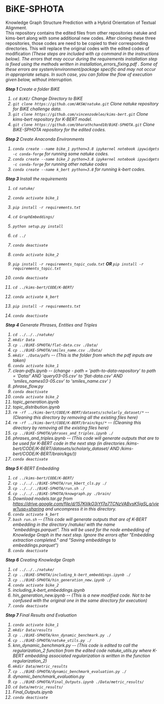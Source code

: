 # BiKE-SPHOTA
Knowledge Graph Structure Prediction with a Hybrid Orientation of Textual Alignment. </br>
This repository contains the edited files from other repositories natuke and kims-bert along with some additional new codes. After cloning these three repositories, those codes are need to be copied to their corresponding directories. This will replace the original codes with the edited codes of modification <i> (These steps are included with cp command in the instructions below). <i> The errors that may occur during the requirements installation step is fixed using the methods written in  installation_errors_fixing.pdf . Some of these errors are system/environment/package specific and may not occur in appropriate setups. In such case, you can follow the flow of execution given below, without interruption.

<b> Step 1 </b>
Create a folder BiKE
1. `cd BiKE/`  Change Directory to BiKE
2. `git clone https://github.com/AKSW/natuke.git`  Clone natuke repository for BiKE challenge data.
3. `git clone https://github.com/vincenzodeleo/kims-bert.git`  Clone kims-bert repository for K-BERT model.
4. `git clone https://github.com/bharathchand10/BiKE-SPHOTA.git`  Clone BiKE-SPHOTA repository for the edited codes.

<b> Step 2 </b>
Create Anaconda Environments
1. `conda create --name bike_1 python=3.8 ipykernel notebook ipywidgets -c conda-forge`  for running some natuke codes.
2. `conda create --name bike_2 python=3.8 ipykernel notebook ipywidgets -c conda-forge`  for running other natuke codes
3. `conda create --name k_bert python=3.8` for running k-bert codes.

<b> Step 3 </b>
Install the requirements 
1. `cd natuke/`
2. `conda activate bike_1`
3. `pip install -r requirements.txt`
4. `cd GraphEmbeddings/`
5. `python setup.py install`
6. `cd ../`
  
7. `conda deactivate`
8. `conda activate bike_2`
9. `pip install -r requirements_topic_cuda.txt` <b>  OR  </b> `pip install -r requirements_topic.txt`
10. `conda deactivate`
  
11. `cd ../kims-bert/CODE/K-BERT/`
12. `conda activate k_bert`
13. `pip install -r requirements.txt`
14. `conda deactivate`

<b> Step 4 </b> Generate Phrases, Entities and Triples
1. `cd ../../../natuke/`
2. `mkdir Data`
3. `cp ../BiKE-SPHOTA/flat-data.csv ./Data/`
4. `cp ../BiKE-SPHOTA/smiles_name.csv ./Data/`
5. `mkdir ./Data/pdfs` -- <i> (This is the folder from which the pdf inputs are taken) </i>
6. `conda activate bike_1`
8. clean-pdfs.ipynb -- <i> (change - path = 'path-to-data-repository' to path = 'Data/' AND 'query03-05.csv' to 'flat-data.csv' AND 'smiles_names03-05.csv' to 'smiles_name.csv'  ) </i>
10. phrase_flow.py
11. `conda deactivate`
12. `conda activate bike_2`
13. topic_generation.ipynb
14. topic_distribution.ipynb
15. `rm -rf ../kims-bert/CODE/K-BERT/datasets/scholarly_dataset/*`  -- <i> (Cleaning this directory by removing all the existing files here) </i>
16. `rm -rf ../kims-bert/CODE/K-BERT/brain/kgs/*`  -- <i> (Cleaning this directory by removing all the existing files here) </i>
17. `cp ../BiKE-SPHOTA/phrases_and_triples.ipynb ./`
18. phrases_and_triples.ipynb      -- <i> (This code will generate outputs that are to be used for K-BERT code in the next step (in directories /kims-bert/CODE/K-BERT/datasets/scholarly_dataset/ AND /kims-bert/CODE/K-BERT/brain/kgs/)) </i>
20. `conda deactivate`

<b> Step 5 </b> K-BERT Embedding
1. `cd ../kims-bert/CODE/K-BERT/`
2. `cp ../../../BiKE-SPHOTA/run_kbert_cls.py ./`
3. `cp ../../../BiKE-SPHOTA/run.sh ./`
4. `cp ../../../BiKE-SPHOTA/knowgraph.py ./brain/`
5. Download models.tar.gz from https://drive.google.com/file/d/157KliIkO3iYf7a7TCNzVABvsK5jgSj_g/view?usp=sharing and uncompress it in this directory.
6. `conda activate k_bert`
7. `bash run.sh`    -- <i> (This code will generate outputs that are of K-BERT embedding in the directory /natuke/ with the name "embeddings.parquet". This will be used for the node embedding of Knowledge Graph in the next step. Ignore the errors after "Embedding extraction completed." and "Saving embeddings to embeddings.parquet") </i>
8. `conda deactivate`

<b> Step 6 </b> Creating Knowledge Graph
1. `cd ../../../natuke/`
2. `cp ../BiKE-SPHOTA/including_k-bert_embeddings.ipynb ./`
3. `cp ../BiKE-SPHOTA/hin_generation_new.ipynb ./`
4. `conda activate bike_2`
5. including_k-bert_embeddings.ipynb
6. hin_generation_new.ipynb  -- <i> (This is a new modified code. Not to be confused with the original one in the same directory for execution) </i>
7. `conda deactivate`

<b> Step 7 </b> Final Results and Evaluation
1. `conda activate bike_1`
2. `mkdir Data/results`
3. `cp ../BiKE-SPHOTA/knn_dynamic_benchmark.py ./`
4. `cp ../BiKE-SPHOTA/natuke_utils.py ./`
5. knn_dynamic_benchmark.py -- <i> (This code is edited to call the regularization_2 function from the edited code </i> natuke_utils.py <i> where K-BERT embedding associated regularization is written in the function regularization_2) </i>
6. `mkdir Data/metric_results`
7. `cp ../BiKE-SPHOTA/dynamic_benchmark_evaluation.py ./`
8. dynamic_benchmark_evaluation.py
9. `cp ../BiKE-SPHOTA/Final_Outputs.ipynb ./Data/metric_results/`
10. `cd Data/metric_results/`
11. Final_Outputs.ipynb
12. `conda deactivate`




